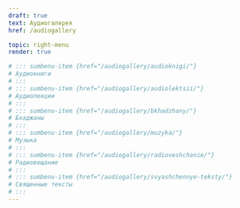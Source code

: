 ```yaml
---
draft: true
text: Аудиогалерея
href: /audiogallery

topic: right-menu
render: true

# ::: sumbenu-item {href="/audiogallery/audioknigi/"}
# Аудиокниги
# :::
# ::: sumbenu-item {href="/audiogallery/audiolektsii/"}
# Аудиолекции
# :::
# ::: sumbenu-item {href="/audiogallery/bkhadzhany/"}
# Бхаджаны
# :::
# ::: sumbenu-item {href="/audiogallery/muzyka/"}
# Музыка
# :::
# ::: sumbenu-item {href="/audiogallery/radioveshchanie/"}
# Радиовещание
# :::
# ::: sumbenu-item {href="/audiogallery/svyashchennye-teksty/"}
# Священные тексты
# :::
---
```

